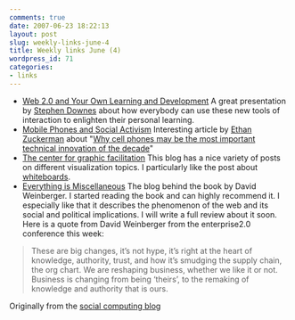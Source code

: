 ```yaml
---
comments: true
date: 2007-06-23 18:22:13
layout: post
slug: weekly-links-june-4
title: Weekly links June (4)
wordpress_id: 71
categories:
- links
---
```


  * [Web 2.0 and Your Own Learning and Development](http://video.google.com/videoplay?docid=-5431152345344515009)
A great presentation by [Stephen Downes](http://www.downes.ca/) about how everybody can use these new tools of interaction to enlighten their personal learning.
  * [Mobile Phones and Social Activism](http://www.techsoup.org/learningcenter/hardware/page7216.cfm?rss=1)
Interesting article by [Ethan Zuckerman](http://ethanzuckerman.com/blog/) about "[Why cell phones may be the most important technical innovation of the decade](http://www.techsoup.org/learningcenter/hardware/page7216.cfm?rss=1)"
  * [The center for graphic facilitation](http://graphicfacilitation.blogs.com/)
This blog has a nice variety of posts on different visualization topics. I particularly like the post about [whiteboards](http://graphicfacilitation.blogs.com/pages/2007/05/whiteboard_tuto.html).
  * [Everything is Miscellaneous](http://www.everythingismiscellaneous.com/)
The blog behind the book by David Weinberger. I started reading the book and can highly recommend it. I especially like that it describes the phenomenon of the web and its social and political implications. I will write a full review about it soon. Here is a quote from David Weinberger from the enterprise2.0 conference this week:




> These are big changes, it’s not hype, it’s right at the heart of knowledge, authority, trust, and how it’s smudging the supply chain, the org chart. We are reshaping business, whether we like it or not. Business is changing from being ‘theirs’, to the remaking of knowledge and authority that is ours.

Originally from the [social computing blog](http://www.socialcomputing.org/archives/26)
